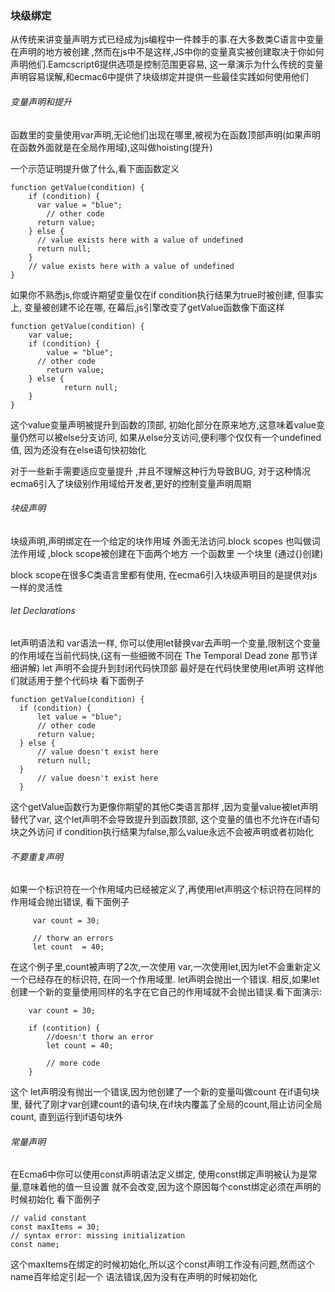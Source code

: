 ###  块级绑定


从传统来讲变量声明方式已经成为js编程中一件棘手的事.在大多数类C语言中变量在声明的地方被创建 ,然而在js中不是这样,JS中你的变量真实被创建取决于你如何声明他们.Eamcscript6提供选项是控制范围更容易, 这一章演示为什么传统的变量声明容易误解,和ecmac6中提供了块级绑定并提供一些最佳实践如何使用他们

###### 变量声明和提升

函数里的变量使用var声明,无论他们出现在哪里,被视为在函数顶部声明(如果声明在函数外面就是在全局作用域),这叫做hoisting(提升)

一个示范证明提升做了什么,看下面函数定义

    function getValue(condition) {
        if (condition) {
          var value = "blue";
            // other code
          return value;
        } else {
          // value exists here with a value of undefined
          return null;
        }
        // value exists here with a value of undefined
    }

如果你不熟悉js,你或许期望变量仅在if condition执行结果为true时被创建, 但事实上, 变量被创建不论在哪, 在幕后,js引擎改变了getValue函数像下面这样

    function getValue(condition) {
        var value;
        if (condition) {
            value = "blue";
          // other code
            return value;
        } else {
                return null;
        }
    }

这个value变量声明被提升到函数的顶部, 初始化部分在原来地方,这意味着value变量仍然可以被else分支访问, 如果从else分支访问,便利哪个仅仅有一个undefined值, 因为还没有在else语句快初始化

对于一些新手需要适应变量提升 ,并且不理解这种行为导致BUG, 对于这种情况 ecma6引入了块级别作用域给开发者,更好的控制变量声明周期


###### 块级声明

块级声明,声明绑定在一个给定的块作用域 外面无法访问.block scopes 也叫做词法作用域 ,block scope被创建在下面两个地方
一个函数里
一个块里 (通过{}创建)

block scope在很多C类语言里都有使用, 在ecma6引入块级声明目的是提供对js一样的灵活性

###### let Declarations

let声明语法和 var语法一样, 你可以使用let替换var去声明一个变量,限制这个变量的作用域在当前代码快,(这有一些细微不同在 The Temporal Dead zone 那节详细讲解) let 声明不会提升到封闭代码快顶部 最好是在代码快里使用let声明 这样他们就适用于整个代码块 看下面例子

    function getValue(condition) {
      if (condition) {
          let value = "blue";
          // other code
          return value;
      } else {
          // value doesn't exist here
          return null;
      }
          // value doesn't exist here
      }

这个getValue函数行为更像你期望的其他C类语言那样 ,因为变量value被let声明 替代了var, 这个let声明不会导致提升到函数顶部, 这个变量的值也不允许在if语句块之外访问 if condition执行结果为false,那么value永远不会被声明或者初始化

###### 不要重复声明

如果一个标识符在一个作用域内已经被定义了,再使用let声明这个标识符在同样的作用域会抛出错误,
看下面例子

         var count = 30;

         // thorw an errors
         let count  = 40;

在这个例子里,count被声明了2次,一次使用 var,一次使用let,因为let不会重新定义一个已经存在的标识符,
在同一个作用域里. let声明会抛出一个错误.
相反,如果let创建一个新的变量使用同样的名字在它自己的作用域就不会抛出错误.看下面演示:

        var count = 30;

        if (contition) {
            //doesn't thorw an error
            let count = 40;

            // more code
        }

这个 let声明没有抛出一个错误,因为他创建了一个新的变量叫做count 在if语句块里,
替代了刚才var创建count的语句块,在if块内覆盖了全局的count,阻止访问全局count,
直到运行到if语句块外

###### 常量声明

在Ecma6中你可以使用const声明语法定义绑定, 使用const绑定声明被认为是常量,意味着他的值一旦设置
就不会改变,因为这个原因每个const绑定必须在声明的时候初始化 看下面例子

    // valid constant
    const maxItems = 30;
    // syntax error: missing initialization
    const name;

这个maxItems在绑定的时候初始化,所以这个const声明工作没有问题,然而这个name百年给定引起一个
语法错误,因为没有在声明的时候初始化
